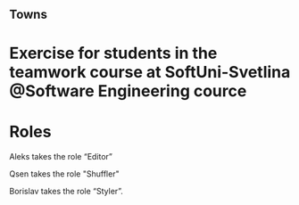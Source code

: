 ## Towns
# Exercise for students in the teamwork course at SoftUni-Svetlina @Software Engineering cource

# Roles
  Aleks takes the role “Editor”
  
  Qsen takes the role  "Shuffler"
  
  Borislav takes the role “Styler”.

